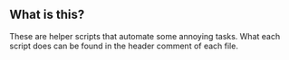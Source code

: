 ## What is this?

These are helper scripts that automate some annoying tasks.
What each script does can be found in the header comment of each file.